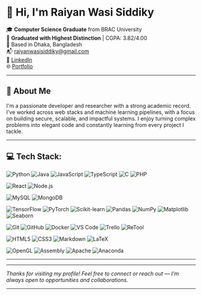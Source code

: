 # 👋 Hi, I'm Raiyan Wasi Siddiky

🎓 **Computer Science Graduate** from BRAC University  
🏅 **Graduated with Highest Distinction** | CGPA: 3.82/4.00  
📍 Based in Dhaka, Bangladesh  
📬 [raiyanwasisiddiky@gmail.com](mailto:raiyanwasisiddiky@gmail.com)  
🔗 [LinkedIn](https://www.linkedin.com/in/raiyan-siddiky-335135283)  
🌐 [Portfolio](https://portfolio-sigma-lake-77.vercel.app/) 

---

## 🧠 About Me

I'm a passionate developer and researcher with a strong academic record. I've worked across web stacks and machine learning pipelines, with a focus on building secure, scalable, and impactful systems. I enjoy turning complex problems into elegant code and constantly learning from every project I tackle.

---

## 💻 Tech Stack:

![Python](https://img.shields.io/badge/Python-3776AB?style=flat&logo=python&logoColor=white)
![Java](https://img.shields.io/badge/Java-007396?style=flat&logo=java&logoColor=white)
![JavaScript](https://img.shields.io/badge/JavaScript-F7DF1E?style=flat&logo=javascript&logoColor=black)
![TypeScript](https://img.shields.io/badge/TypeScript-3178C6?style=flat&logo=typescript&logoColor=white)
![C](https://img.shields.io/badge/C-00599C?style=flat&logo=c&logoColor=white)
![PHP](https://img.shields.io/badge/PHP-777BB4?style=flat&logo=php&logoColor=white)

![React](https://img.shields.io/badge/React-61DAFB?style=flat&logo=react&logoColor=black)
![Node.js](https://img.shields.io/badge/Node.js-339933?style=flat&logo=node.js&logoColor=white)

![MySQL](https://img.shields.io/badge/MySQL-4479A1?style=flat&logo=mysql&logoColor=white)
![MongoDB](https://img.shields.io/badge/MongoDB-47A248?style=flat&logo=mongodb&logoColor=white)

![TensorFlow](https://img.shields.io/badge/TensorFlow-FF6F00?style=flat&logo=tensorflow&logoColor=white)
![PyTorch](https://img.shields.io/badge/PyTorch-EE4C2C?style=flat&logo=pytorch&logoColor=white)
![Scikit-learn](https://img.shields.io/badge/Scikit--learn-F7931E?style=flat&logo=scikit-learn&logoColor=white)
![Pandas](https://img.shields.io/badge/Pandas-150458?style=flat&logo=pandas)
![NumPy](https://img.shields.io/badge/NumPy-013243?style=flat&logo=numpy)
![Matplotlib](https://img.shields.io/badge/Matplotlib-11557C?style=flat&logo=matplotlib&logoColor=white)
![Seaborn](https://img.shields.io/badge/Seaborn-0C4A6E?style=flat&logo=python&logoColor=white)

![Git](https://img.shields.io/badge/Git-F05032?style=flat&logo=git&logoColor=white)
![GitHub](https://img.shields.io/badge/GitHub-181717?style=flat&logo=github)
![Docker](https://img.shields.io/badge/Docker-2496ED?style=flat&logo=docker&logoColor=white)
![VS Code](https://img.shields.io/badge/VS%20Code-007ACC?style=flat&logo=visual-studio-code&logoColor=white)
![Trello](https://img.shields.io/badge/Trello-0052CC?style=flat&logo=trello&logoColor=white)
![ReTool](https://img.shields.io/badge/ReTool-0E78F9?style=flat&logo=retool&logoColor=white)

![HTML5](https://img.shields.io/badge/HTML5-E34F26?style=flat&logo=html5&logoColor=white)
![CSS3](https://img.shields.io/badge/CSS3-1572B6?style=flat&logo=css3&logoColor=white)
![Markdown](https://img.shields.io/badge/Markdown-000000?style=flat&logo=markdown)
![LaTeX](https://img.shields.io/badge/LaTeX-008080?style=flat&logo=latex&logoColor=white)

![OpenGL](https://img.shields.io/badge/OpenGL-5586A4?style=flat&logo=opengl)
![Assembly](https://img.shields.io/badge/Assembly-6E4C13?style=flat)
![Apache](https://img.shields.io/badge/Apache-D22128?style=flat&logo=apache&logoColor=white)
![Anaconda](https://img.shields.io/badge/Anaconda-44A833?style=flat&logo=anaconda&logoColor=white)

---

<!--
## 📊 GitHub Stats:


![GitHub Stats](https://github-readme-stats.vercel.app/api?username=raiyanwasisiddiky&show_icons=true&theme=dark&hide_border=true)

![Top Langs](https://github-readme-stats.vercel.app/api/top-langs/?username=raiyanwasisiddiky&layout=compact&theme=dark&hide_border=true)
-->

<!-- Streak stats temporarily removed due to GitHub embed issue
![Streak Stats](https://streak-stats.demolab.com/?user=raiyanwasisiddiky&theme=dark&hide_border=true)
-->




---

_Thanks for visiting my profile! Feel free to connect or reach out — I'm always open to opportunities and collaborations._


---


